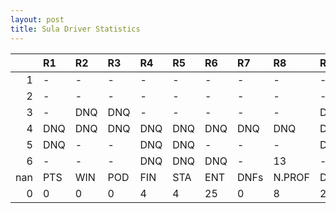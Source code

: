 ```yaml
---
layout: post 
title: Sula Driver Statistics
--- 
```


|     | R1   | R2   | R3   | R4   | R5   | R6   | R7   | R8     | R9   | R10   | R11   | R12   | Points   | Pos   |
|----:|:-----|:-----|:-----|:-----|:-----|:-----|:-----|:-------|:-----|:------|:------|:------|:---------|:------|
|   1 | -    | -    | -    | -    | -    | -    | -    | -      | -    | -     | -     | -     | nan      | nan   |
|   2 | -    | -    | -    | -    | -    | -    | -    | -      | -    | -     | -     | -     | nan      | nan   |
|   3 | -    | DNQ  | DNQ  | -    | -    | -    | -    | -      | DNQ  | -     | -     | -     | 0.0      | 36.0  |
|   4 | DNQ  | DNQ  | DNQ  | DNQ  | DNQ  | DNQ  | DNQ  | DNQ    | DNQ  | DNQ   | 15    | -     | 0.0      | 33.0  |
|   5 | DNQ  | -    | -    | DNQ  | DNQ  | -    | -    | -      | DNQ  | -     | 19    | -     | 0.0      | 36.0  |
|   6 | -    | -    | -    | DNQ  | DNQ  | DNQ  | -    | 13     | -    | DNQ   | 14    | -     | 0.0      | 32.0  |
| nan | PTS  | WIN  | POD  | FIN  | STA  | ENT  | DNFs | N.PROF | DNQ  | %FIN  | PPR   | BST   | CHA      | RNK   |
|   0 | 0    | 0    | 0    | 4    | 4    | 25   | 0    | 8      | 21   | 100.0 | 0.0   | 13    | 0.0      | 71.0  |